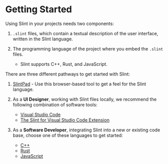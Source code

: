 <!-- Copyright © SixtyFPS GmbH <info@slint.dev> ; SPDX-License-Identifier: MIT -->

# Getting Started

Using Slint in your projects needs two components:

1. `.slint` files, which contain a textual description of the user interface, written in the Slint language.
2. The programming language of the project where you embed the `.slint` files.

    - Slint supports C++, Rust, and JavaScript.

There are three different pathways to get started with Slint:

1. [SlintPad](https://slint.dev/editor) - Use this browser-based tool to get a feel for the Slint language.
2. As a **UI Designer**, working with Slint files locally, we recommend the following combination of software tools:

    - [Visual Studio Code](https://code.visualstudio.com)
    - [The Slint for Visual Studio Code Extension](https://marketplace.visualstudio.com/items?itemName=Slint.slint)

3. As a **Software Developer**, integrating Slint into a new or existing code base, choose one of these languages to
   get started:

    - [C++](slint-qs:index.html)
    - [Rust](slint-qs:index.html)
    - [JavaScript](slint-qs:index.html)
